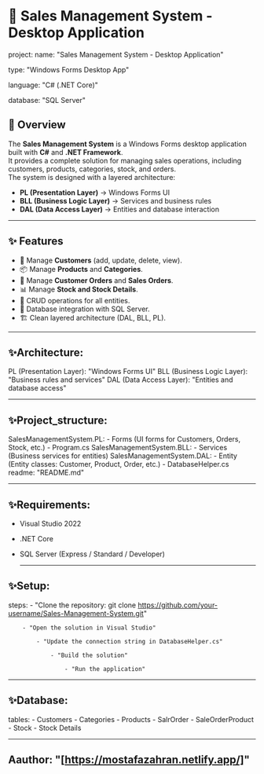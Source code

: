 # 🛒 Sales Management System - Desktop Application

project:
  name: "Sales Management System - Desktop Application"
  
  type: "Windows Forms Desktop App"
  
  language: "C# (.NET Core)"
  
  database: "SQL Server"
  
## 📌 Overview
The **Sales Management System** is a Windows Forms desktop application built with **C#** and **.NET Framework**.  
It provides a complete solution for managing sales operations, including customers, products, categories, stock, and orders.  
The system is designed with a layered architecture:  
- **PL (Presentation Layer)** → Windows Forms UI  
- **BLL (Business Logic Layer)** → Services and business rules  
- **DAL (Data Access Layer)** → Entities and database interaction  

---

## ✨ Features
- 👥 Manage **Customers** (add, update, delete, view).  
- 📦 Manage **Products** and **Categories**.  
- 📑 Manage **Customer Orders** and **Sales Orders**.  
- 📊 Manage **Stock and Stock Details**.  
- 🔄 CRUD operations for all entities.  
- 💾 Database integration with SQL Server.  
- 🏗️ Clean layered architecture (DAL, BLL, PL).

---
## ✨Architecture:

  PL (Presentation Layer): "Windows Forms UI"
  BLL (Business Logic Layer): "Business rules and services"
  DAL (Data Access Layer): "Entities and database access"
  
---
## ✨Project_structure:

  SalesManagementSystem.PL:
    - Forms (UI forms for Customers, Orders, Stock, etc.)
    - Program.cs
  SalesManagementSystem.BLL:
    - Services (Business services for entities)
  SalesManagementSystem.DAL:
    - Entity (Entity classes: Customer, Product, Order, etc.)
    - DatabaseHelper.cs
  readme: "README.md"
  
  ---

## ✨Requirements:

  - Visual Studio 2022
  - .NET Core
  - SQL Server (Express / Standard / Developer)
    
    ---

## ✨Setup:

  steps:
    - "Clone the repository: git clone https://github.com/your-username/Sales-Management-System.git"
    
        - "Open the solution in Visual Studio"
        
            - "Update the connection string in DatabaseHelper.cs"
            
                - "Build the solution"
                
                    - "Run the application"


    
---

## ✨Database:

  tables:
    - Customers
    - Categories
    - Products
    - SalrOrder
    - SaleOrderProduct
    - Stock
    - Stock Details
    
---
## Aauthor: "[https://mostafazahran.netlify.app/]"

